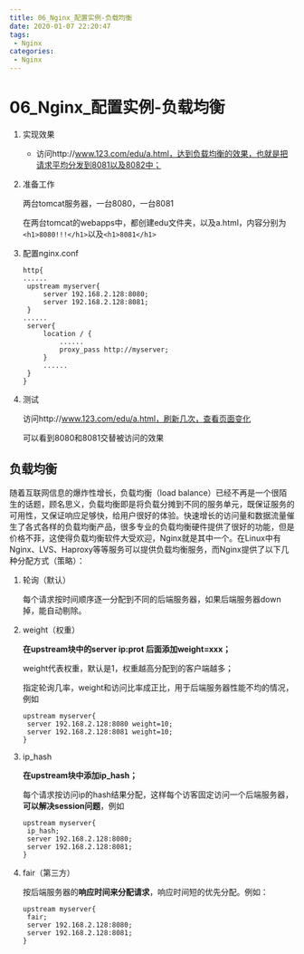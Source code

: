 ```yaml
---
title: 06_Nginx_配置实例-负载均衡
date: 2020-01-07 22:20:47
tags: 
 - Nginx
categories:
 - Nginx
---
```


# 06_Nginx_配置实例-负载均衡

1. 实现效果

   - 访问http://www.123.com/edu/a.html，达到负载均衡的效果，也就是把请求平均分发到8081以及8082中；

2. 准备工作

   两台tomcat服务器，一台8080，一台8081

   在两台tomcat的webapps中，都创建edu文件夹，以及a.html，内容分别为`<h1>8080!!!</h1>`以及`<h1>8081</h1>`

3. 配置nginx.conf

   ```shell
   http{
   ......
   	upstream myserver{
   		server 192.168.2.128:8080;
   		server 192.168.2.128:8081;
   	}
   ......
   	server{
   		location / {
   			......
   			proxy_pass http://myserver;
   		}
   		......
   	}
   }
   ```

4. 测试

   访问http://www.123.com/edu/a.html，刷新几次，查看页面变化

   可以看到8080和8081交替被访问的效果



## 负载均衡

随着互联网信息的爆炸性增长，负载均衡（load balance）已经不再是一个很陌生的话题，顾名思义，负载均衡即是将负载分摊到不同的服务单元，既保证服务的可用性，又保证响应足够快，给用户很好的体验。快速增长的访问量和数据流量催生了各式各样的负载均衡产品，很多专业的负载均衡硬件提供了很好的功能，但是价格不菲，这使得负载均衡软件大受欢迎，Nginx就是其中一个。在Linux中有Nginx、LVS、Haproxy等等服务可以提供负载均衡服务，而Nginx提供了以下几种分配方式（策略）：

1. 轮询（默认）

   每个请求按时间顺序逐一分配到不同的后端服务器，如果后端服务器down掉，能自动剔除。

2. weight（权重）

   **在upstream块中的server ip:prot 后面添加weight=xxx；**

   weight代表权重，默认是1，权重越高分配到的客户端越多；

   指定轮询几率，weight和访问比率成正比，用于后端服务器性能不均的情况，例如

   ```shell
   upstream myserver{
   	server 192.168.2.128:8080 weight=10;
   	server 192.168.2.128:8081 weight=10;
   }
   ```

3. ip_hash

   **在upstream块中添加ip_hash；**

   每个请求按访问ip的hash结果分配，这样每个访客固定访问一个后端服务器，**可以解决session问题**，例如

   ```shell
   upstream myserver{
   	ip_hash;
   	server 192.168.2.128:8080;
   	server 192.168.2.128:8081;
   }
   ```

4. fair（第三方）

   按后端服务器的**响应时间来分配请求**，响应时间短的优先分配。例如：

   ```shell
   upstream myserver{
   	fair;
   	server 192.168.2.128:8080;
   	server 192.168.2.128:8081;
   }
   ```







